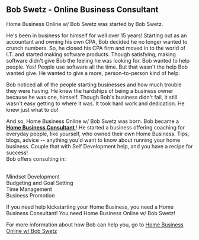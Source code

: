 ## Bob Swetz - Online Business Consultant

Home Business Online w/ Bob Swetz was started by Bob Swetz.

He's been in business for himself for well over 15 years! Starting out as an accountant and owning his own CPA, Bob decided he no longer wanted to crunch numbers. So, he closed his CPA firm and moved in to the world of I.T. and started making software products. Though satisfying, making software didn't give Bob the feeling he was looking for. Bob wanted to help people. Yes! People use software all the time. But that wasn't the help Bob wanted give. He wanted to give a more, person-to-person kind of help.

Bob noticed all of the people starting businesses and how much trouble they were having. He knew the hardships of being a business owner because he was one, himself. Though Bob's business didn't fail, it still wasn't easy getting to where it was. It took hard work and dedication. He knew just what to do!

And so, Home Business Online w/ Bob Swetz was born. Bob became a <strong> <a href="http://yourperfectfitdsd.blogspot.com/p/rjshome-online-business-consulting.html?m=1">Home Business Consultant </a> </strong>! He started a business offering coaching for everyday people, like yourself, who owned their own Home Business. Tips, blogs, advice -- anything you'd want to know about running your home business. Couple that with Self Development help, and you have a recipe for success!
<br> Bob offers consulting in:

<br> Mindset Development 
<br> Budgeting and Goal Setting
<br> Time Management 
<br> Business Promotion

If you need help kickstarting your Home Business, you need a Home Business Consultant! You need Home Business Online w/ Bob Swetz!

For more information about how Bob can help you, go to <a href="http://yourperfectfitdsd.blogspot.com/p/rjshome-online-business-consulting.html?m=1">Home Business Online w/ Bob Swetz </a>
